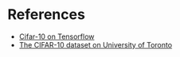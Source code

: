 # References
- [Cifar-10 on Tensorflow](https://www.tensorflow.org/datasets/catalog/cifar10)
- [The CIFAR-10 dataset on University of Toronto](https://www.cs.toronto.edu/~kriz/cifar.html)
